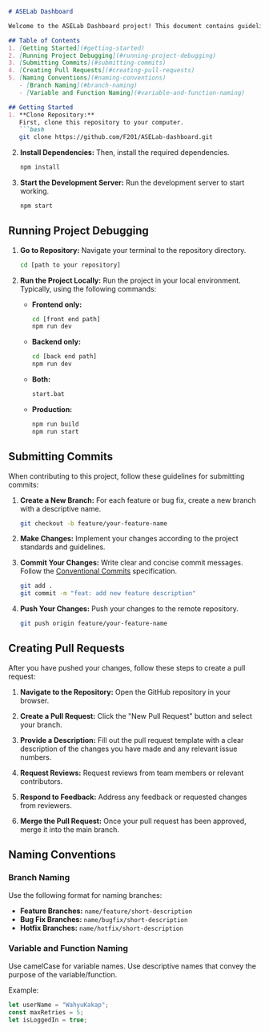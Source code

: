 ```markdown
# ASELab Dashboard

Welcome to the ASELab Dashboard project! This document contains guidelines for contributing to this project, including how to submit commits, create pull requests, debug, and build for production. Additionally, it includes naming conventions for branches, variables, and functions.

## Table of Contents
1. [Getting Started](#getting-started)
2. [Running Project Debugging](#running-project-debugging)
3. [Submitting Commits](#submitting-commits)
4. [Creating Pull Requests](#creating-pull-requests)
5. [Naming Conventions](#naming-conventions)
   - [Branch Naming](#branch-naming)
   - [Variable and Function Naming](#variable-and-function-naming)

## Getting Started
1. **Clone Repository:**
   First, clone this repository to your computer.
   ```bash
   git clone https://github.com/F201/ASELab-dashboard.git
   ```

2. **Install Dependencies:**
   Then, install the required dependencies.
   ```bash
   npm install
   ```

3. **Start the Development Server:**
   Run the development server to start working.
   ```bash
   npm start
   ```

## Running Project Debugging
1. **Go to Repository:**
   Navigate your terminal to the repository directory.
   ```bash
   cd [path to your repository]
   ```

2. **Run the Project Locally:**
   Run the project in your local environment. Typically, using the following commands:
   - **Frontend only:**
     ```bash
     cd [front end path] 
     npm run dev
     ```
   - **Backend only:**
     ```bash
     cd [back end path] 
     npm run dev
     ```
   - **Both:**
     ```bash
     start.bat
     ```
   - **Production:**
     ```bash
     npm run build
     npm run start
     ```

## Submitting Commits
When contributing to this project, follow these guidelines for submitting commits:

1. **Create a New Branch:**
   For each feature or bug fix, create a new branch with a descriptive name.
   ```bash
   git checkout -b feature/your-feature-name
   ```

2. **Make Changes:**
   Implement your changes according to the project standards and guidelines.

3. **Commit Your Changes:**
   Write clear and concise commit messages. Follow the [Conventional Commits](https://www.conventionalcommits.org/en/v1.0.0/) specification.
   ```bash
   git add .
   git commit -m "feat: add new feature description"
   ```

4. **Push Your Changes:**
   Push your changes to the remote repository.
   ```bash
   git push origin feature/your-feature-name
   ```

## Creating Pull Requests
After you have pushed your changes, follow these steps to create a pull request:

1. **Navigate to the Repository:**
   Open the GitHub repository in your browser.

2. **Create a Pull Request:**
   Click the "New Pull Request" button and select your branch.

3. **Provide a Description:**
   Fill out the pull request template with a clear description of the changes you have made and any relevant issue numbers.

4. **Request Reviews:**
   Request reviews from team members or relevant contributors.

5. **Respond to Feedback:**
   Address any feedback or requested changes from reviewers.

6. **Merge the Pull Request:**
   Once your pull request has been approved, merge it into the main branch.

## Naming Conventions

### Branch Naming
Use the following format for naming branches:
- **Feature Branches:** `name/feature/short-description`
- **Bug Fix Branches:** `name/bugfix/short-description`
- **Hotfix Branches:** `name/hotfix/short-description`

### Variable and Function Naming
Use camelCase for variable names.
Use descriptive names that convey the purpose of the variable/function.

Example:
```javascript
let userName = "WahyuKakap";
const maxRetries = 5;
let isLoggedIn = true;
```
